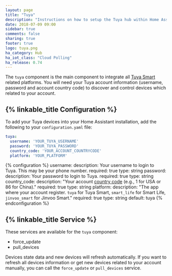 ```yaml
---
layout: page
title: "Tuya"
description: "Instructions on how to setup the Tuya hub within Home Assistant."
date: 2018-07-09 09:00
sidebar: true
comments: false
sharing: true
footer: true
logo: tuya.png
ha_category: Hub
ha_iot_class: "Cloud Polling"
ha_release: 0.74
---
```


The `tuya` component is the main component to integrate all [Tuya Smart](https://www.tuya.com) related platforms. You will need your Tuya account information (username, password and account country code) to discover and control devices which related to your account.

## {% linkable_title Configuration %}

To add your Tuya devices into your Home Assistant installation, add the following to your `configuration.yaml` file:

```yaml
tuya:
  username: 'YOUR_TUYA_USERNAME'
  password: 'YOUR_TUYA_PASSWORD'
  country_code: 'YOUR_ACCOUNT_COUNTRYCODE'
  platform: 'YOUR_PLATFORM'
```

{% configuration %}
username:
  description: Your username to login to Tuya. This may be your phone number.
  required: true
  type: string
password:
  description: Your password to login to Tuya.
  required: true
  type: string
country_code:
  description: "Your account [country code](https://www.countrycode.org/) (e.g., 1 for USA or 86 for China)."
  required: true
  type: string
platform:
  description: "The app where your account register. `tuya` for Tuya Smart, `smart_life` for Smart Life, `jinvoo_smart` for Jinvoo Smart."
  required: true
  type: string
  default: tuya
{% endconfiguration %}

## {% linkable_title Service %}

These services are available for the `tuya` component:

- force_update
- pull_devices

Devices state data and new devices will refresh automatically. If you want to refresh all devices information or get new devices related to your account manually, you can call the `force_update` or `pull_devices` service.
